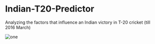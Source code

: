 # Indian-T20-Predictor
Analyzing the factors that influence an Indian victory in T-20 cricket (till 2016 March)

![one](https://user-images.githubusercontent.com/17532089/44306358-fe553980-a341-11e8-913d-e9deb3b8c839.jpg)
